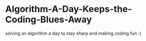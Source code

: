 # Algorithm-A-Day-Keeps-the-Coding-Blues-Away
solving an algorithm a day to stay sharp and making coding fun :)
